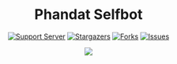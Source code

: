 <div align="center">
  <h1 align="center">Phandat Selfbot</h1>

  [![Support Server](https://img.shields.io/badge/Support_Server-000?style=for-the-badge&logo=&color=informational)](https://discord.gg/aKsnDKYbw6)
  [![Stargazers](https://img.shields.io/github/stars/realphandat/phandat-selfbot?style=for-the-badge&logo=&color=blue)](https://github.com/realphandat/phandat-selfbot/stargazers)
  [![Forks](https://img.shields.io/github/forks/realphandat/phandat-selfbot?style=for-the-badge&logo=&color=blue)](https://github.com/realphandat/phandat-selfbot/network/members)
  [![Issues](https://img.shields.io/github/issues/realphandat/phandat-selfbot?style=for-the-badge&logo=&color=informational)](https://github.com/realphandat/phandat-selfbot/issues)
</div>

<p align="center"><img align="center" src="https://media.discordapp.net/attachments/1267227844489248848/1268479557770543246/image.png?ex=66ac9325&is=66ab41a5&hm=93d0eba2ad80dc9fd6888401efc155bb5fc6c0897e34f7c4208c6197193ca1a6&=&format=webp&quality=lossless&width=416&height=390"></p>
